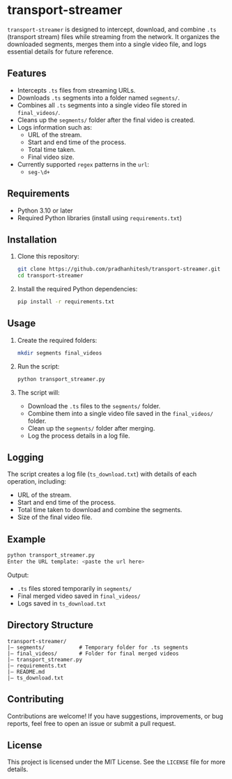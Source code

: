 # transport-streamer

`transport-streamer` is designed to intercept, download, and combine `.ts` (transport stream) files while streaming from the network. It organizes the downloaded segments, merges them into a single video file, and logs essential details for future reference.

## Features

- Intercepts `.ts` files from streaming URLs.
- Downloads `.ts` segments into a folder named `segments/`.
- Combines all `.ts` segments into a single video file stored in `final_videos/`.
- Cleans up the `segments/` folder after the final video is created.
- Logs information such as:
  - URL of the stream.
  - Start and end time of the process.
  - Total time taken.
  - Final video size.
- Currently supported `regex` patterns in the `url`:
  - `seg-\d+`


## Requirements

- Python 3.10 or later
- Required Python libraries (install using `requirements.txt`)

## Installation

1. Clone this repository:
   ```bash
   git clone https://github.com/pradhanhitesh/transport-streamer.git
   cd transport-streamer
   ```

2. Install the required Python dependencies:
   ```bash
   pip install -r requirements.txt
   ```

## Usage

1. Create the required folders:
   ```bash
   mkdir segments final_videos
   ```

2. Run the script:
   ```bash
   python transport_streamer.py
   ```

3. The script will:
   - Download the `.ts` files to the `segments/` folder.
   - Combine them into a single video file saved in the `final_videos/` folder.
   - Clean up the `segments/` folder after merging.
   - Log the process details in a log file.

## Logging

The script creates a log file (`ts_download.txt`) with details of each operation, including:

- URL of the stream.
- Start and end time of the process.
- Total time taken to download and combine the segments.
- Size of the final video file.

## Example

```bash
python transport_streamer.py 
Enter the URL template: <paste the url here>
```

Output:
- `.ts` files stored temporarily in `segments/`
- Final merged video saved in `final_videos/`
- Logs saved in `ts_download.txt`

## Directory Structure

```
transport-streamer/
|— segments/           # Temporary folder for .ts segments
|— final_videos/       # Folder for final merged videos
|— transport_streamer.py
|— requirements.txt
|— README.md
|— ts_download.txt
```

## Contributing

Contributions are welcome! If you have suggestions, improvements, or bug reports, feel free to open an issue or submit a pull request.

## License

This project is licensed under the MIT License. See the `LICENSE` file for more details.
